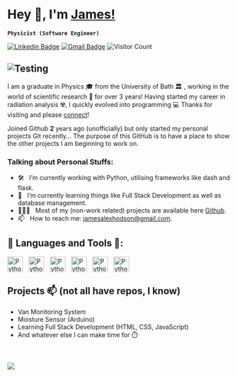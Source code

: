 # Hey 👋, I'm [James!](https://github.com/jamesdidathing)
**` Physicist (Software Engineer) `**

[![Linkedin Badge](https://img.shields.io/badge/-LinkedIn-blue?style=flat&logo=Linkedin&logoColor=white&link=https://www.linkedin.com/in/james-a-hodson/)](https://www.linkedin.com/in/james-a-hodson/)
[![Gmail Badge](https://img.shields.io/badge/-Gmail-c14438?style=flat&logo=Gmail&logoColor=white&link=mailto:jamesalexhodson@gmail.com)](mailto:jamesalexhodson@gmail.com)
![Visitor Count](https://komarev.com/ghpvc/?username=jamesdidathing&color=green)


![Testing](https://img.shields.io/badge/-Python-blue?style=flat&logo=Python&logoColor=white&link=mailto:jamesalexhodson@gmail.com)
-----------------------------------

I am a graduate in Physics 🎓 from the University of Bath 🏛 , working in the world of scientific research 🔬 for over 3 years! Having started my career in radiation analysis ☢️, I quickly evolved into programming 💻 Thanks for visiting and please [connect](https://www.linkedin.com/in/james-a-hodson/)!

Joined Github **2** years ago (unofficially) but only started my personal projects Git recently... The purpose of this GitHub is to have a place to show the other projects I am beginning to work on.

### Talking about Personal Stuffs:

- 🛠 &nbsp; I’m currently working with Python, utilising frameworks like dash and flask.
- 🌱 &nbsp; I’m currently learning things like Full Stack Development as well as database management.
- 👨🏻‍💻 &nbsp; Most of my (non-work related) projects are available here [Github](https://github.com/jamesdidathing).
- 📫 &nbsp; How to reach me: jamesalexhodson@gmail.com.

## 🔨 Languages and Tools 🔨:
<img align="left" alt="Python" width="35px" style="padding-right:10px;" src="https://cdn.jsdelivr.net/gh/devicons/devicon/icons/python/python-original.svg" />
<img align="left" alt="Python" width="35px" style="padding-right:10px;" src="https://cdn.jsdelivr.net/gh/devicons/devicon/icons/linux/linux-original.svg" />
<img align="left" alt="Python" width="35px" style="padding-right:10px;" src="https://cdn.jsdelivr.net/gh/devicons/devicon/icons/github/github-original.svg" />
<img align="left" alt="Python" width="35px" style="padding-right:10px;" src="https://cdn.jsdelivr.net/gh/devicons/devicon/icons/gitlab/gitlab-original.svg" />
<img align="left" alt="Python" width="35px" style="padding-right:10px;" src="https://cdn.jsdelivr.net/gh/devicons/devicon/icons/latex/latex-original.svg" />
<img align="left" alt="Python" width="35px" style="padding-right:10px;" src="https://cdn.jsdelivr.net/gh/devicons/devicon/icons/vscode/vscode-original.svg" />

<br/><br/>


## Projects 📫 (not all have repos, I know)
- Van Monitoring System
- Moisture Sensor (Arduino)
- Learning Full Stack Development (HTML, CSS, JavaScript)
- And whatever else I can make time for ⏱️

<br/><br/>
<a href="https://github.com/anuraghazra/github-readme-stats">
  <img align="center" src="https://github-readme-stats.vercel.app/api?username=jamesdidathing&show_icons=true&theme=radical" />
</a>



